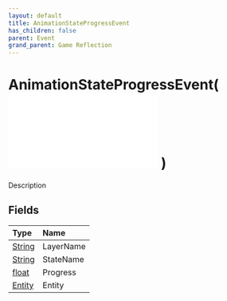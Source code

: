 ```yaml
---
layout: default
title: AnimationStateProgressEvent
has_children: false
parent: Event
grand_parent: Game Reflection
---
```

# AnimationStateProgressEvent( ![ EntityEventBase ](/game-reflection/events/entity_event_base.md) )
Description 

## Fields
| Type | Name |
|:-------------|:--------------|
| [String](/game-reflection/components/string.md) | LayerName |
| [String](/game-reflection/components/string.md) | StateName |
| [float](/game-reflection/components/float.md) | Progress |
| [Entity](/game-reflection/classes/entity.md) | Entity |
